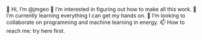 👋 Hi, I’m @jmgeo
👀 I’m interested in figuring out how to make all this work.
🌱 I’m currently learning everything I can get my hands on.
💞️ I’m looking to collaborate on programming and machine learning in energy.
📫 How to reach me: try here first.
